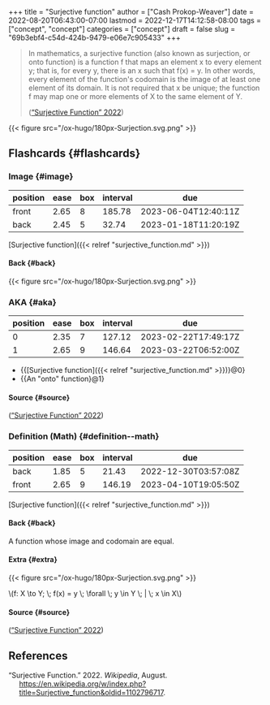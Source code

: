 +++
title = "Surjective function"
author = ["Cash Prokop-Weaver"]
date = 2022-08-20T06:43:00-07:00
lastmod = 2022-12-17T14:12:58-08:00
tags = ["concept", "concept"]
categories = ["concept"]
draft = false
slug = "69b3ebf4-c54d-424b-9479-e06e7c905433"
+++

> In mathematics, a surjective function (also known as surjection, or onto function) is a function f that maps an element x to every element y; that is, for every y, there is an x such that f(x) = y. In other words, every element of the function's codomain is the image of at least one element of its domain. It is not required that x be unique; the function f may map one or more elements of X to the same element of Y.
>
> (<a href="#citeproc_bib_item_1">“Surjective Function” 2022</a>)

{{< figure src="/ox-hugo/180px-Surjection.svg.png" >}}


## Flashcards {#flashcards}


### Image {#image}

| position | ease | box | interval | due                  |
|----------|------|-----|----------|----------------------|
| front    | 2.65 | 8   | 185.78   | 2023-06-04T12:40:11Z |
| back     | 2.45 | 5   | 32.74    | 2023-01-18T11:20:19Z |

[Surjective function]({{< relref "surjective_function.md" >}})


#### Back {#back}

{{< figure src="/ox-hugo/180px-Surjection.svg.png" >}}


### AKA {#aka}

| position | ease | box | interval | due                  |
|----------|------|-----|----------|----------------------|
| 0        | 2.35 | 7   | 127.12   | 2023-02-22T17:49:17Z |
| 1        | 2.65 | 9   | 146.64   | 2023-03-22T06:52:00Z |

-   {{[Surjective function]({{< relref "surjective_function.md" >}})}@0}
-   {{An "onto" function}@1}


#### Source {#source}

(<a href="#citeproc_bib_item_1">“Surjective Function” 2022</a>)


### Definition (Math) {#definition--math}

| position | ease | box | interval | due                  |
|----------|------|-----|----------|----------------------|
| back     | 1.85 | 5   | 21.43    | 2022-12-30T03:57:08Z |
| front    | 2.65 | 9   | 146.19   | 2023-04-10T19:05:50Z |

[Surjective function]({{< relref "surjective_function.md" >}})


#### Back {#back}

A function whose image and codomain are equal.


#### Extra {#extra}

{{< figure src="/ox-hugo/180px-Surjection.svg.png" >}}

\\(f: X \to Y; \\; f(x) = y \\; \forall \\; y \in Y \\; | \\; x \in X\\)


#### Source {#source}

(<a href="#citeproc_bib_item_1">“Surjective Function” 2022</a>)

## References

<style>.csl-entry{text-indent: -1.5em; margin-left: 1.5em;}</style><div class="csl-bib-body">
  <div class="csl-entry"><a id="citeproc_bib_item_1"></a>“Surjective Function.” 2022. <i>Wikipedia</i>, August. <a href="https://en.wikipedia.org/w/index.php?title=Surjective_function&oldid=1102796717">https://en.wikipedia.org/w/index.php?title=Surjective_function&#38;oldid=1102796717</a>.</div>
</div>
